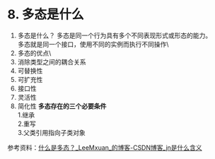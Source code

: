 # 8. 多态是什么
1. 多态是什么？
多态是同一个行为具有多个不同表现形式或形态的能力。\
多态就是同一个接口，使用不同的实例而执行不同操作\
2. 多态的优点\
1. 消除类型之间的耦合关系
2. 可替换性
3. 可扩充性
4. 接口性
5. 灵活性
6. 简化性
**多态存在的三个必要条件**\
1.继承\
2.重写\
3.父类引用指向子类对象

参考资料：[什么是多态？_LeeMxuan_的博客-CSDN博客_jn是什么含义](https://blog.csdn.net/weixin_51033527/article/details/109248270)